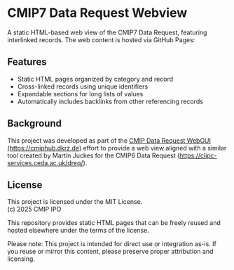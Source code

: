 # CMIP7 Data Request Webview

A static HTML-based web view of the CMIP7 Data Request, featuring interlinked records.
The web content is hosted via GitHub Pages:

## Features

- Static HTML pages organized by category and record
- Cross-linked records using unique identifiers
- Expandable sections for long lists of values
- Automatically includes backlinks from other referencing records

## Background

This project was developed as part of the [CMIP Data Request WebGUI (https://cmiphub.dkrz.de)](https://cmiphub.dkrz.de) effort to provide a web view 
aligned with a similar tool created by Martin Juckes for the CMIP6 Data Request (https://clipc-services.ceda.ac.uk/dreq/).

## License

This project is licensed under the MIT License.  
(c) 2025 CMIP IPO 

This repository provides static HTML pages that can be freely reused and hosted elsewhere under the terms of the license.
  
Please note: This project is intended for direct use or integration as-is. If you reuse or mirror this content, please preserve proper attribution and licensing.
